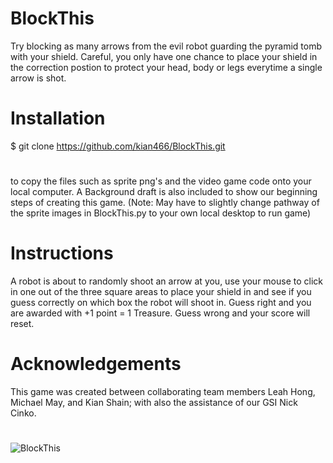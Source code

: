 # BlockThis
Try blocking as many arrows from the evil robot guarding the pyramid tomb with your shield. Careful, you only have one chance to place your shield in the correction postion to protect your head, body or legs everytime a single arrow is shot.
# Installation
$ git clone https://github.com/kian466/BlockThis.git 
#
to copy the files such as sprite png's and the video game code onto your local computer. A Background draft is also included to show our beginning steps of creating this game. (Note: May have to slightly change pathway of the sprite images in BlockThis.py to your own local desktop to run game)
# Instructions
A robot is about to randomly shoot an arrow at you, use your mouse to click in one out of the three square areas to place your shield in and see if you guess correctly on which box the robot will shoot in. Guess right and you are awarded with +1 point = 1 Treasure. Guess wrong and your score will reset. 
# Acknowledgements
This game was created between collaborating team members Leah Hong, Michael May, and Kian Shain; with also the assistance of our GSI Nick Cinko.

#
![BlockThis](C:\Users\kians\Pictures\Screenshots\BlockThisPic.png)
